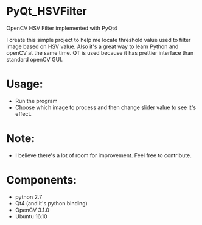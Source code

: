 # PyQt_HSVFilter
OpenCV HSV Filter implemented with PyQt4

I create this simple project to help me locate threshold value used to filter image based on HSV value.
Also it's a great way to learn Python and openCV at the same time.
QT is used because it has prettier interface than standard openCV GUI.

Usage:
======
- Run the program
- Choose which image to process and then change slider value to see it's effect.

Note:
=====
- I believe there's a lot of room for improvement. Feel free to contribute.


Components:
===========
- python 2.7
- Qt4 (and it's python binding)
- OpenCV 3.1.0
- Ubuntu 16.10
